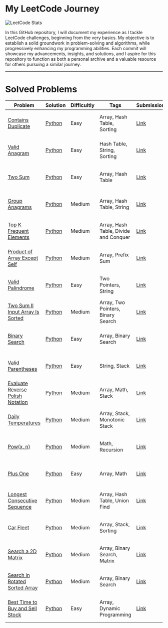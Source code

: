 # My LeetCode Journey
![LeetCode Stats](https://leetcard.jacoblin.cool/mohamedemirhajji?theme=dark&font=Paytone%20One&ext=heatmap)

In this GitHub repository, I will document my experience as I tackle LeetCode challenges, beginning from the very basics. My objective is to establish a solid groundwork in problem-solving and algorithms, while progressively enhancing my programming abilities. Each commit will showcase my advancements, insights, and solutions, and I aspire for this repository to function as both a personal archive and a valuable resource for others pursuing a similar journey.

---

# Solved Problems

<!-- SOLVED_PROBLEMS_TABLE_START -->
| Problem | Solution                                                        | Difficultly | Tags | Submission | Date         |
|---------|-----------------------------------------------------------------|-------------|------|------------|--------------|
| [Contains Duplicate](https://leetcode.com/problems/contains-duplicate/) | [Python](./solved_problems/0001_contains_duplicate/solution.py) | Easy | Array, Hash Table, Sorting | [Link](https://leetcode.com/problems/contains-duplicate/submissions/1642346264/) | ✅ 23-05-2025 |
| [Valid Anagram](https://leetcode.com/problems/valid-anagram/) | [Python](./solved_problems/0002_valid_anagram/solution.py) | Easy | Hash Table, String, Sorting | [Link](https://leetcode.com/problems/valid-anagram/submissions/1643259241/) | ✅ 24-05-2025 |
| [Two Sum](https://leetcode.com/problems/two-sum/) | [Python](./solved_problems/0003_two_sum/solution.py) | Easy | Array, Hash Table | [Link](https://leetcode.com/problems/two-sum/submissions/1643456330/) | ✅ 24-05-2025 |
| [Group Anagrams](https://leetcode.com/problems/group-anagrams/) | [Python](./solved_problems/0004_group_anagrams/solution.py) | Medium | Array, Hash Table, String | [Link](https://leetcode.com/problems/group-anagrams/submissions/1644173307/) | ✅ 25-05-2025 |
| [Top K Frequent Elements](https://leetcode.com/problems/top-k-frequent-elements/) | [Python](./solved_problems/0005_top_k_frequent/solution.py) | Medium | Array, Hash Table, Divide and Conquer | [Link](https://leetcode.com/problems/top-k-frequent-elements/submissions/1645328223/) | ✅ 26-05-2025 |
| [Product of Array Except Self](https://leetcode.com/problems/product-of-array-except-self/) | [Python](./solved_problems/0006_product_of_array_except_self/solution.py) | Medium | Array, Prefix Sum | [Link](https://leetcode.com/problems/product-of-array-except-self/submissions/1648346472/) | ✅ 29-05-2025 |
| [Valid Palindrome](https://leetcode.com/problems/valid-palindrome/) | [Python](./solved_problems/0007_valid_palindrome/solution.py) | Easy | Two Pointers, String | [Link](https://leetcode.com/problems/valid-palindrome/submissions/1648372363/) | ✅ 29-05-2025 |
| [Two Sum II Input Array Is Sorted](https://leetcode.com/problems/two-sum-ii-input-array-is-sorted/) | [Python](./solved_problems/0008_two_integer_sum_ii/solution.py) | Medium | Array, Two Pointers, Binary Search | [Link](https://leetcode.com/problems/two-sum-ii-input-array-is-sorted/submissions/1649260658/) | ✅ 30-05-2025 |
| [Binary Search](https://leetcode.com/problems/binary-search/) | [Python](./solved_problems/0009_binary_search/solution.py) | Easy | Array, Binary Search | [Link](https://leetcode.com/problems/binary-search/submissions/1651074701/) | ✅ 01-06-2025 |
| [Valid Parentheses](https://leetcode.com/problems/valid-parentheses/) | [Python](./solved_problems/0010_valid_parentheses/solution.py) | Easy | String, Stack | [Link](https://leetcode.com/problems/valid-parentheses/submissions/1652055214/) | ✅ 02-06-2025 |
| [Evaluate Reverse Polish Notation](https://leetcode.com/problems/evaluate-reverse-polish-notation/) | [Python](./solved_problems/0011_evaluate_reverse_polish_notation/solution.py) | Medium | Array, Math, Stack | [Link](https://leetcode.com/problems/evaluate-reverse-polish-notation/submissions/1654198558/) | ✅ 05-06-2025 |
| [Daily Temperatures](https://leetcode.com/problems/daily-temperatures/) | [Python](./solved_problems/0012_daily_temperatures/solution.py) | Medium | Array, Stack, Monotonic Stack | [Link](https://leetcode.com/problems/daily-temperatures/submissions/1655169907/) | ✅ 06-06-2025 |
| [Pow(x, n)](https://leetcode.com/problems/powx-n/) | [Python](./solved_problems/0013_powx_n/solution.py) | Medium | Math, Recursion | [Link](https://leetcode.com/problems/powx-n/submissions/1657035220/) | ✅ 07-06-2025 |
| [Plus One](https://leetcode.com/problems/plus-one/) | [Python](./solved_problems/0014_plus_one/solution.py) | Easy | Array, Math | [Link](https://leetcode.com/problems/plus-one/submissions/1658080654/) | ✅ 09-06-2025 |
| [Longest Consecutive Sequence](https://leetcode.com/problems/longest-consecutive-sequence/) | [Python](./solved_problems/0015_longest_consecutive_sequence/solution.py) | Medium | Array, Hash Table, Union Find | [Link](https://leetcode.com/problems/longest-consecutive-sequence/submissions/1660259016/) | ✅ 11-06-2025 |
| [Car Fleet](https://leetcode.com/problems/car-fleet/) | [Python](./solved_problems/0016_car_fleet/solution.py) | Medium | Array, Stack, Sorting | [Link](https://leetcode.com/problems/car-fleet/submissions/1663324891/) | ✅ 13-06-2025 |
| [Search a 2D Matrix](https://leetcode.com/problems/search-a-2d-matrix/) | [Python](./solved_problems/0017_search_a_2d_matrix/solution.py) | Medium | Array, Binary Search, Matrix | [Link](https://leetcode.com/problems/search-a-2d-matrix/submissions/1667649310/) | ✅ 17-06-2025 |
| [Search in Rotated Sorted Array](https://leetcode.com/problems/search-in-rotated-sorted-array/) | [Python](./solved_problems/0018_search_in_rotated_sorted_array/solution.py) | Medium | Array, Binary Search | [Link](https://leetcode.com/problems/search-in-rotated-sorted-array/submissions/1684200876/) | ✅ 02-07-2025 |
| [Best Time to Buy and Sell Stock](https://leetcode.com/problems/best-time-to-buy-and-sell-stock/) | [Python](./solved_problems/0019_best_time_to_buy_and_sell_stock/solution.py) | Easy | Array, Dynamic Programming | [Link](https://leetcode.com/problems/best-time-to-buy-and-sell-stock/submissions/1690085200/) | ✅ 07-07-2025 |
<!-- SOLVED_PROBLEMS_TABLE_END -->

